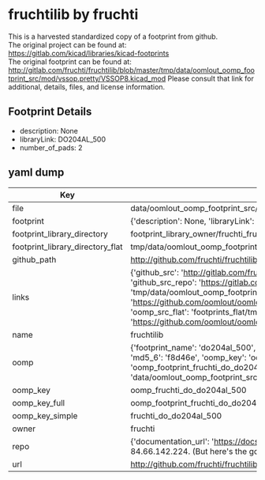 # fruchtilib by fruchti  
This is a harvested standardized copy of a footprint from github.  
The original project can be found at:  
https://gitlab.com/kicad/libraries/kicad-footprints  
The original footprint can be found at:
http://gitlab.com/fruchti/fruchtilib/blob/master/tmp/data/oomlout_oomp_footprint_src/mod/vssop.pretty/VSSOP8.kicad_mod
Please consult that link for additional, details, files, and license information.  
## Footprint Details
* description: None  
* libraryLink: DO204AL_500  
* number_of_pads: 2  
## yaml dump  
| Key | Value |  
| --- | --- |  
| file | data/oomlout_oomp_footprint_src/fruchtilib/mod/do.pretty/DO204AL_500.kicad_mod |  
| footprint | {'description': None, 'libraryLink': 'DO204AL_500', 'number_of_pads': 2} |  
| footprint_library_directory | footprint_library_owner/fruchti_fruchtilib |  
| footprint_library_directory_flat | tmp/data/oomlout_oomp_footprint_src/footprints_flat/fruchti_do_do204al_500/working |  
| github_path | http://github.com/fruchti/fruchtilib/blob/master/tmp/data/oomlout_oomp_footprint_src/mod/do.pretty/DO204AL_500.kicad_mod |  
| links | {'github_src': 'http://gitlab.com/fruchti/fruchtilib/blob/master/tmp/data/oomlout_oomp_footprint_src/mod/vssop.pretty/VSSOP8.kicad_mod', 'github_src_repo': 'https://gitlab.com/kicad/libraries/kicad-footprints', 'oomp_bot': 'tmp/data/oomlout_oomp_footprint_src/footprints/fruchti_do_do204al_500/working', 'oomp_bot_github': 'https://github.com/oomlout/oomlout_oomp_footprint_bot/tree/main/tmp/data/oomlout_oomp_footprint_src/footprints/fruchti_do_do204al_500/working', 'oomp_src_flat': 'footprints_flat/tmp/data/oomlout_oomp_footprint_src/footprints_flat/fruchti_do_do204al_500/working', 'oomp_src_flat_github': 'https://github.com/oomlout/oomlout_oomp_footprint_src/tree/main/tmp/data/oomlout_oomp_footprint_src/footprints_flat/fruchti_do_do204al_500/working'} |  
| name | fruchtilib |  
| oomp | {'footprint_name': 'do204al_500', 'library_name': 'do', 'md5': 'f8d46e7de81508cf0914ae150b33549f', 'md5_10': 'f8d46e7de8', 'md5_5': 'f8d46', 'md5_6': 'f8d46e', 'oomp_key': 'oomp_fruchti_do_do204al_500', 'oomp_key_extra': 'oomp_footprint_fruchti_do_do204al_500', 'oomp_key_full': 'oomp_footprint_fruchti_do_do204al_500_f8d46e', 'oomp_key_simple': 'fruchti_do_do204al_500', 'original_filename': 'data/oomlout_oomp_footprint_src/fruchtilib/mod/do.pretty/DO204AL_500.kicad_mod', 'owner_name': 'fruchti'} |  
| oomp_key | oomp_fruchti_do_do204al_500 |  
| oomp_key_full | oomp_footprint_fruchti_do_do204al_500 |  
| oomp_key_simple | fruchti_do_do204al_500 |  
| owner | fruchti |  
| repo | {'documentation_url': 'https://docs.github.com/rest/overview/resources-in-the-rest-api#rate-limiting', 'message': "API rate limit exceeded for 84.66.142.224. (But here's the good news: Authenticated requests get a higher rate limit. Check out the documentation for more details.)"} |  
| url | http://github.com/fruchti/fruchtilib |  

